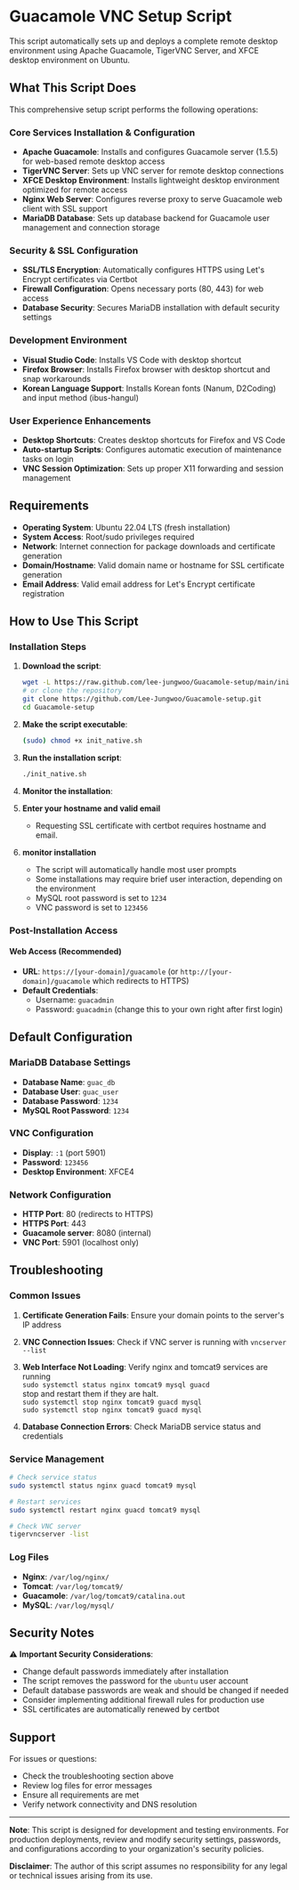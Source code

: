 # Guacamole VNC Setup Script

This script automatically sets up and deploys a complete remote desktop environment using Apache Guacamole, TigerVNC Server, and XFCE desktop environment on Ubuntu.

## What This Script Does

This comprehensive setup script performs the following operations:

### Core Services Installation & Configuration
- **Apache Guacamole**: Installs and configures Guacamole server (1.5.5) for web-based remote desktop access
- **TigerVNC Server**: Sets up VNC server for remote desktop connections
- **XFCE Desktop Environment**: Installs lightweight desktop environment optimized for remote access
- **Nginx Web Server**: Configures reverse proxy to serve Guacamole web client with SSL support
- **MariaDB Database**: Sets up database backend for Guacamole user management and connection storage

### Security & SSL Configuration
- **SSL/TLS Encryption**: Automatically configures HTTPS using Let's Encrypt certificates via Certbot
- **Firewall Configuration**: Opens necessary ports (80, 443) for web access
- **Database Security**: Secures MariaDB installation with default security settings

### Development Environment
- **Visual Studio Code**: Installs VS Code with desktop shortcut
- **Firefox Browser**: Installs Firefox browser with desktop shortcut and snap workarounds
- **Korean Language Support**: Installs Korean fonts (Nanum, D2Coding) and input method (ibus-hangul)

### User Experience Enhancements
- **Desktop Shortcuts**: Creates desktop shortcuts for Firefox and VS Code
- **Auto-startup Scripts**: Configures automatic execution of maintenance tasks on login
- **VNC Session Optimization**: Sets up proper X11 forwarding and session management

## Requirements

- **Operating System**: Ubuntu 22.04 LTS (fresh installation)
- **System Access**: Root/sudo privileges required
- **Network**: Internet connection for package downloads and certificate generation
- **Domain/Hostname**: Valid domain name or hostname for SSL certificate generation
- **Email Address**: Valid email address for Let's Encrypt certificate registration

## How to Use This Script

### Installation Steps
1. **Download the script**:
   ```bash
   wget -L https://raw.github.com/lee-jungwoo/Guacamole-setup/main/init_native.sh
   # or clone the repository
   git clone https://github.com/Lee-Jungwoo/Guacamole-setup.git
   cd Guacamole-setup
   ```

2. **Make the script executable**:
   ```bash
   (sudo) chmod +x init_native.sh
   ```

3. **Run the installation script**:
   ```bash
   ./init_native.sh
   ```

4. **Monitor the installation**:

5. **Enter your hostname and valid email**
   - Requesting SSL certificate with certbot requires hostname and email.

6. **monitor installation**
   - The script will automatically handle most user prompts
   - Some installations may require brief user interaction, depending on the environment
   - MySQL root password is set to `1234`
   - VNC password is set to `123456`
   

### Post-Installation Access

#### Web Access (Recommended)
- **URL**: `https://[your-domain]/guacamole` (or `http://[your-domain]/guacamole` which redirects to HTTPS)
- **Default Credentials**:
  - Username: `guacadmin`
  - Password: `guacadmin` (change this to your own right after first login)

## Default Configuration

### MariaDB Database Settings
- **Database Name**: `guac_db`
- **Database User**: `guac_user`
- **Database Password**: `1234`
- **MySQL Root Password**: `1234`

### VNC Configuration
- **Display**: `:1` (port 5901)
- **Password**: `123456`
- **Desktop Environment**: XFCE4

### Network Configuration
- **HTTP Port**: 80 (redirects to HTTPS)
- **HTTPS Port**: 443
- **Guacamole server**: 8080 (internal)
- **VNC Port**: 5901 (localhost only)

## Troubleshooting

### Common Issues
1. **Certificate Generation Fails**: Ensure your domain points to the server's IP address
2. **VNC Connection Issues**: Check if VNC server is running with `vncserver --list`
3. **Web Interface Not Loading**: Verify nginx and tomcat9 services are running<br>
`sudo systemctl status nginx tomcat9 mysql guacd`<br>
stop and restart them if they are halt.<br>
`sudo systemctl stop nginx tomcat9 guacd mysql` <br>
`sudo systemctl stop nginx tomcat9 guacd mysql`

4. **Database Connection Errors**: Check MariaDB service status and credentials

### Service Management
```bash
# Check service status
sudo systemctl status nginx guacd tomcat9 mysql

# Restart services
sudo systemctl restart nginx guacd tomcat9 mysql

# Check VNC server
tigervncserver -list
```

### Log Files
- **Nginx**: `/var/log/nginx/`
- **Tomcat**: `/var/log/tomcat9/`
- **Guacamole**: `/var/log/tomcat9/catalina.out`
- **MySQL**: `/var/log/mysql/`

## Security Notes

⚠️ **Important Security Considerations**:
- Change default passwords immediately after installation
- The script removes the password for the `ubuntu` user account
- Default database passwords are weak and should be changed if needed
- Consider implementing additional firewall rules for production use
- SSL certificates are automatically renewed by certbot

## Support

For issues or questions:
- Check the troubleshooting section above
- Review log files for error messages
- Ensure all requirements are met
- Verify network connectivity and DNS resolution

---

**Note**: This script is designed for development and testing environments. For production deployments, review and modify security settings, passwords, and configurations according to your organization's security policies.

**Disclaimer**: The author of this script assumes no responsibility for any legal or technical issues arising from its use.
